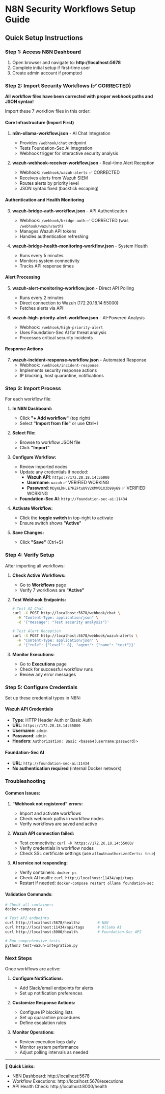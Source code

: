 # N8N Security Workflows Setup Guide

## Quick Setup Instructions

### Step 1: Access N8N Dashboard
1. Open browser and navigate to: **http://localhost:5678**
2. Complete initial setup if first-time user
3. Create admin account if prompted

### Step 2: Import Security Workflows (✅ CORRECTED)

**All workflow files have been corrected with proper webhook paths and JSON syntax!**

Import these 7 workflow files in this order:

#### Core Infrastructure (Import First)
1. **n8n-ollama-workflow.json** - AI Chat Integration
   - Provides `/webhook/chat` endpoint
   - Tests Foundation-Sec AI integration
   - Webhook trigger for interactive security analysis

2. **wazuh-webhook-receiver-workflow.json** - Real-time Alert Reception  
   - Webhook: `/webhook/wazuh-alerts` ✅ CORRECTED
   - Receives alerts from Wazuh SIEM
   - Routes alerts by priority level
   - JSON syntax fixed (backtick escaping)

#### Authentication and Health Monitoring
3. **wazuh-bridge-auth-workflow.json** - API Authentication
   - Webhook: `/webhook/bridge-auth` ✅ CORRECTED (was `/webhook/wazuh/auth`)
   - Manages Wazuh API tokens
   - Handles authentication refreshing

4. **wazuh-bridge-health-monitoring-workflow.json** - System Health
   - Runs every 5 minutes
   - Monitors system connectivity
   - Tracks API response times

#### Alert Processing
5. **wazuh-alert-monitoring-workflow.json** - Direct API Polling
   - Runs every 2 minutes
   - Direct connection to Wazuh (172.20.18.14:55000)
   - Fetches alerts via API

6. **wazuh-high-priority-alert-workflow.json** - AI-Powered Analysis
   - Webhook: `/webhook/high-priority-alert`
   - Uses Foundation-Sec AI for threat analysis
   - Processes critical security incidents

#### Response Actions  
7. **wazuh-incident-response-workflow.json** - Automated Response
   - Webhook: `/webhook/incident-response`
   - Implements security response actions
   - IP blocking, host quarantine, notifications

### Step 3: Import Process

For each workflow file:

1. **In N8N Dashboard:**
   - Click **"+ Add workflow"** (top right)
   - Select **"Import from file"** or use **Ctrl+I**

2. **Select File:**
   - Browse to workflow JSON file
   - Click **"Import"**

3. **Configure Workflow:**
   - Review imported nodes
   - Update any credentials if needed:
     - **Wazuh API**: `https://172.20.18.14:55000` 
     - **Username**: `wazuh` ✅ VERIFIED WORKING
     - **Password**: `MDymLhH.E?RZFtuUVV2KMW01X3b99y69` ✅ VERIFIED WORKING
   - **Foundation-Sec AI**: `http://foundation-sec-ai:11434`

4. **Activate Workflow:**
   - Click the **toggle switch** in top-right to activate
   - Ensure switch shows **"Active"**

5. **Save Changes:**
   - Click **"Save"** (Ctrl+S)

### Step 4: Verify Setup

After importing all workflows:

1. **Check Active Workflows:**
   - Go to **Workflows** page
   - Verify 7 workflows are **"Active"**

2. **Test Webhook Endpoints:**
   ```bash
   # Test AI Chat
   curl -X POST http://localhost:5678/webhook/chat \
     -H "Content-Type: application/json" \
     -d '{"message": "Test security analysis"}'
   
   # Test Alert Reception
   curl -X POST http://localhost:5678/webhook/wazuh-alerts \
     -H "Content-Type: application/json" \
     -d '{"rule": {"level": 8}, "agent": {"name": "test"}}'
   ```

3. **Monitor Executions:**
   - Go to **Executions** page
   - Check for successful workflow runs
   - Review any error messages

### Step 5: Configure Credentials

Set up these credential types in N8N:

#### Wazuh API Credentials
- **Type**: HTTP Header Auth or Basic Auth
- **URL**: `https://172.20.18.14:55000`
- **Username**: `admin`
- **Password**: `admin`
- **Headers**: `Authorization: Basic <base64(username:password)>`

#### Foundation-Sec AI
- **URL**: `http://foundation-sec-ai:11434`
- **No authentication required** (internal Docker network)

### Troubleshooting

#### Common Issues:

1. **"Webhook not registered" errors:**
   - Import and activate workflows
   - Check webhook paths in workflow nodes
   - Verify workflows are saved and active

2. **Wazuh API connection failed:**
   - Test connectivity: `curl -k https://172.20.18.14:55000/`
   - Verify credentials in workflow nodes
   - Check SSL certificate settings (use `allowUnauthorizedCerts: true`)

3. **AI service not responding:**
   - Verify containers: `docker ps`
   - Check AI health: `curl http://localhost:11434/api/tags`
   - Restart if needed: `docker-compose restart ollama foundation-sec`

#### Validation Commands:

```bash
# Check all containers
docker-compose ps

# Test API endpoints
curl http://localhost:5678/healthz        # N8N
curl http://localhost:11434/api/tags      # Ollama AI  
curl http://localhost:8000/health         # Foundation-Sec API

# Run comprehensive tests
python3 test-wazuh-integration.py
```

### Next Steps

Once workflows are active:

1. **Configure Notifications:**
   - Add Slack/email endpoints for alerts
   - Set up notification preferences

2. **Customize Response Actions:**
   - Configure IP blocking lists
   - Set up quarantine procedures
   - Define escalation rules

3. **Monitor Operations:**
   - Review execution logs daily
   - Monitor system performance
   - Adjust polling intervals as needed

---

**🔗 Quick Links:**
- N8N Dashboard: http://localhost:5678
- Workflow Executions: http://localhost:5678/executions  
- API Health Check: http://localhost:8000/health